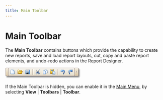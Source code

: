 ```yaml
---
title: Main Toolbar
---
```

# Main Toolbar
The **Main Toolbar** contains buttons which provide the capability to create new reports, save and load report layouts, cut, copy and paste report elements, and undo-redo actions in the Report Designer.

![RD_Elements_MainToolbar](../../../../../images/Img8257.png)

If the Main Toolbar is hidden, you can enable it in the [Main Menu](../../../../../../interface-elements-for-desktop/articles/report-designer/report-designer-for-winforms/report-designer-reference/report-designer-ui/main-menu.md), by selecting **View** | **Toolbars** | **Toolbar**.